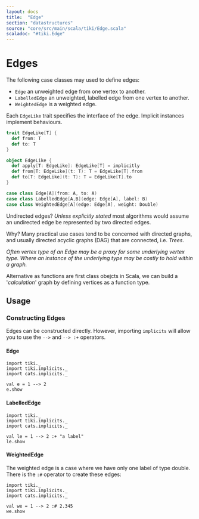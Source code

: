 ```yaml
---
layout: docs 
title:  "Edge"
section: "datastructures"
source: "core/src/main/scala/tiki/Edge.scala"
scaladoc: "#tiki.Edge"
---
```

# Edges

The following case classes may used to define edges:

- `Edge` an unweighted edge from one vertex to another.
- `LabelledEdge` an unweighted, labelled edge from one vertex to another.
- `WeightedEdge` is a weighted edge.

Each `EdgeLike` trait specifies the interface of the edge. Implicit instances implement behaviours.

```scala
trait EdgeLike[T] {
  def from: T
  def to: T
}

object EdgeLike {
  def apply[T: EdgeLike]: EdgeLike[T] = implicitly
  def from[T: EdgeLike](t: T): T = EdgeLike[T].from
  def to[T: EdgeLike](t: T): T = EdgeLike[T].to
}

case class Edge[A](from: A, to: A)
case class LabelledEdge[A,B](edge: Edge[A], label: B)
case class WeightedEdge[A](edge: Edge[A], weight: Double)

```

Undirected edges? _Unless explicitly stated_ most algorithms would assume an undirected
 edge be represented by two directed edges. 
 
Why? Many practical use cases tend to be concerned with directed graphs, and usually directed
acyclic graphs (DAG) that are connected, i.e. _Trees_. 

_Often vertex type of an Edge may be a proxy for some underlying vertex type.
Where an instance of the underlying type may be costly to hold within a graph._
 
Alternative as functions are first class obejcts in Scala, we can build a '_calculation_'
 graph by defining vertices as a function type.

## Usage

### Constructing Edges

Edges can be constructed directly. However, importing `implicits` 
will allow you to use the `-->` and `--> :+` operators.


#### Edge

```tut
import tiki._
import tiki.implicits._
import cats.implicits._

val e = 1 --> 2
e.show
```

#### LabelledEdge

```tut
import tiki._
import tiki.implicits._
import cats.implicits._

val le = 1 --> 2 :+ "a label"
le.show
```

#### WeightedEdge

The weighted edge is a case where we have only one label of type double. There is the `:#` operator
to create these edges:

```tut
import tiki._
import tiki.implicits._
import cats.implicits._

val we = 1 --> 2 :# 2.345
we.show
```